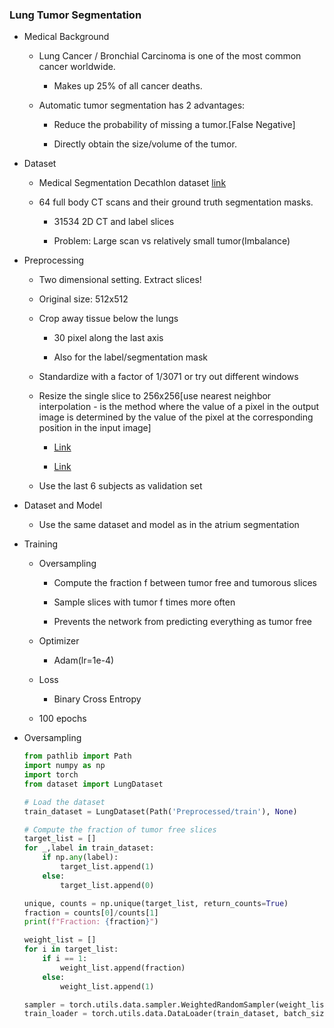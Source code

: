 ### Lung Tumor Segmentation

- Medical Background

    - Lung Cancer / Bronchial Carcinoma is one of the most common cancer worldwide.

        - Makes up 25% of all cancer deaths.

    - Automatic tumor segmentation has 2 advantages:

        - Reduce the probability of missing a tumor.[False Negative]

        - Directly obtain the size/volume of the tumor.

- Dataset    

    - Medical Segmentation Decathlon dataset [link](http://medicaldecathlon.com/dataaws/#:~:text=Task05_Prostate-,Task06_Lung,-Task07_Pancreas)

    - 64 full body CT scans and their ground truth segmentation masks.

        - 31534 2D CT and label slices

        - Problem: Large scan vs relatively small tumor(Imbalance)

- Preprocessing

    - Two dimensional setting. Extract slices!

    - Original size: 512x512

    - Crop away tissue below the lungs

        - 30 pixel along the last axis

        - Also for the label/segmentation mask

    - Standardize with a factor of 1/3071 or try out different windows

    - Resize the single slice to 256x256[use nearest neighbor interpolation - is the method where the value of a pixel in the output image is determined by the value of the pixel at the corresponding position in the input image]

        - [Link](https://annmay10.medium.com/resizing-images-using-various-interpolation-techniques-4b99800999f2)

        - [Link](https://gist.github.com/georgeblck/e3e0274d725c858ba98b1c36c14e2835)

    - Use the last 6 subjects as validation set

- Dataset and Model

    - Use the same dataset and model as in the atrium segmentation

- Training

    - Oversampling

        - Compute the fraction f between tumor free and tumorous slices

        - Sample slices with tumor f times more often

        - Prevents the network from predicting everything as tumor free

    - Optimizer

        - Adam(lr=1e-4)

    - Loss

        - Binary Cross Entropy

    - 100 epochs

- Oversampling

    ```python
    from pathlib import Path
    import numpy as np
    import torch
    from dataset import LungDataset

    # Load the dataset
    train_dataset = LungDataset(Path('Preprocessed/train'), None)

    # Compute the fraction of tumor free slices
    target_list = []
    for _,label in train_dataset:
        if np.any(label):
            target_list.append(1)
        else:
            target_list.append(0)

    unique, counts = np.unique(target_list, return_counts=True)
    fraction = counts[0]/counts[1] 
    print(f"Fraction: {fraction}")

    weight_list = []
    for i in target_list:
        if i == 1:
            weight_list.append(fraction)
        else:
            weight_list.append(1)

    sampler = torch.utils.data.sampler.WeightedRandomSampler(weight_list, len(weight_list)) # WeightedRandomSampler is used to oversample the minority class - in this case the tumor slices
    train_loader = torch.utils.data.DataLoader(train_dataset, batch_size=8, sampler=sampler) # DataLoader is used to load the data in batches, here sampler means that the data is loaded in a way that the tumor slices are oversampled so that the network does not predict everything as tumor free
    ``` 

